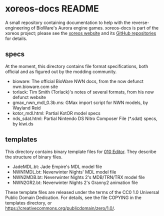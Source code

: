xoreos-docs README
==================

A small repository containing documentation to help with the reverse-
engineering of BioWare's Aurora engine games. xoreos-docs is part of the
xoreos project; please see the [xoreos website](https://xoreos.org/) and
its [GitHub repositories](https://github.com/xoreos) for details.

specs
-----

At the moment, this directory contains file format specifications, both
official and as figured out by the modding community.

* bioware: The official BioWare NWN docs, from the now defunct
  nwn.bioware.com site
* torlack: Tim Smith (Torlack)'s notes of several formats, from his
  now defunct website
* gmax\_nwn\_mdl\_0.3b.ms: GMax import script for NWN models, by
  Wayland Reid
* kotor\_mdl.html: Partial KotOR model specs
* nds\_sdat.html: Partial Nintendo DS Nitro Composer File (\*.sdat)
  specs, by kiwi.ds

templates
---------

This directory contains binary template files for [010
Editor](http://www.sweetscape.com/010editor/). They describe the
structure of binary files.

* JadeMDL.bt: Jade Empire's MDL model file
* NWN1MDL.bt: Neverwinter Nights' MDL model file
* NWN2MDB.bt: Neverwinter Nights 2's MDB/TRN/TRX model file
* NWN2GR2.bt: Neverwinter Nights 2's Granny2 animation file

These template files are released under the terms of the CC0 1.0 Universal
Public Domain Dedication. For details, see the file COPYING in the templates
directory, or <https://creativecommons.org/publicdomain/zero/1.0/>.
